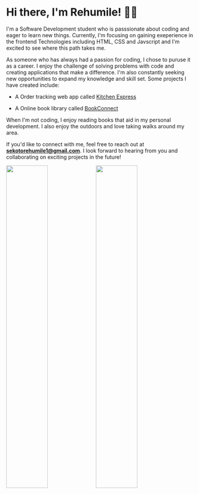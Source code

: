 # Hi there, I'm Rehumile! 👋🏽
I'm a Software Development student who is passsionate about coding and eager to learn new things. Currently, I'm focusing on gaining exeperience in the frontend Technologies including HTML, CSS and Javscript and I'm excited to see where this path takes me.

As someone who has always had a passion for coding, I chose to puruse it as a career. I enjoy the challenge of solving problems with code and creating applications that make a difference. I'm also constantly seeking new opportunities to expand my knowledge and skill set.
Some projects I have created include:
- A Order tracking web app called [Kitchen Express](https://github.com/Rehumile/REHSEK080_FTO2301_GroupC_RehumileSekoto_IWA_18.git)
+ A Online book library called [BookConnect](https://github.com/Rehumile/REHSEK080_FTO2301_GroupC_RehumileSekoto_IWA19.git)



When I'm not coding, I enjoy reading books that aid in my personal development. I also enjoy the outdoors and love taking walks around my area.

If you'd like to connect with me, feel free to reach out at **sekotorehumile1@gmail.com**. I look forward to hearing from you and collaborating on exciting projects in the future!

<img align="left" width="47%" src="https://github-readme-stats.vercel.app/api/top-langs/?username=Rehumile&layout=compact)](https://github.com/anuraghazra/github-readme-stats">
<img align="left" width="47%" src="https://github-readme-stats.vercel.app/api?username=Rehumile&show_icons=true&theme=radical">
